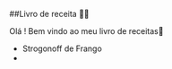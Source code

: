 ##Livro de receita :man_cook:

Olá ! Bem vindo ao meu livro de receitas:wave:

- Strogonoff de Frango
- 






